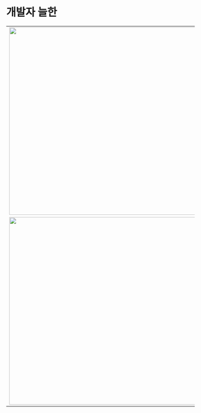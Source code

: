 # 개발자 늘한
<table>
  <tr>
    <td><img src="https://wakatime.com/share/@neulhan/0bc0e3d5-e69e-4f4a-af8d-d7700c974982.svg" width="500"></td>
    <td><img src="https://wakatime.com/share/@neulhan/32029920-4dc4-4135-b8b9-7fd1b3afc898.svg" width="500"></td>
  </tr>
  <tr>   
    <td><img src="https://wakatime.com/share/@neulhan/ed1cf147-2b3a-4356-b49a-c496210531c1.svg" width="500"></td>
    <td><img src="https://wakatime.com/share/@neulhan/5440cd0d-13fe-4035-b410-abb61c2fdfbe.svg" width="500"></td> 
  </tr>
</table>
